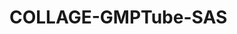 # COLLAGE-GMPTube-SAS
<?php

/*
	 * Copyright (c) 2015, CEDEP France,
 	 * Authors: Albert A. Angehrn, Marco Luccini, Pradeep Kumar Mittal
         * All rights reserved.
	 * Redistribution and use in source and binary forms, with or without modification, 
	 * are permitted provided that the following conditions are met:
	 *
	 *  * Redistributions of source code must retain the above copyright notice, 
	 *    this list of conditions and the following disclaimer. 
	 *  * Redistributions in binary form must reproduce the above copyright notice, 
	 *    this list of conditions and the following disclaimer in the documentation
	 *    and/or other materials provided with the distribution. 
	 *  * Neither the name of the COLLAGE Group nor the names of its 
	 *    contributors may be used to endorse or promote products derived from this 
	 *    software without specific prior written permission. 
	 *
	 * THIS SOFTWARE IS PROVIDED BY THE COPYRIGHT HOLDERS AND CONTRIBUTORS "AS IS" AND ANY
	 * EXPRESS OR IMPLIED WARRANTIES, INCLUDING, BUT NOT LIMITED TO, THE IMPLIED
	 * WARRANTIES OF MERCHANTABILITY AND FITNESS FOR A PARTICULAR PURPOSE ARE
	 * DISCLAIMED. IN NO EVENT SHALL CONSORTIUM BOARD COLLAGE Group BE LIABLE FOR ANY
	 * DIRECT, INDIRECT, INCIDENTAL, SPECIAL, EXEMPLARY, OR CONSEQUENTIAL DAMAGES
	 * (INCLUDING, BUT NOT LIMITED TO, PROCUREMENT OF SUBSTITUTE GOODS OR SERVICES;
	 * LOSS OF USE, DATA, OR PROFITS; OR BUSINESS INTERRUPTION) HOWEVER CAUSED AND
	 * ON ANY THEORY OF LIABILITY, WHETHER IN CONTRACT, STRICT LIABILITY, OR TORT
	 * (INCLUDING NEGLIGENCE OR OTHERWISE) ARISING IN ANY WAY OUT OF THE USE OF THIS
 * SOFTWARE, EVEN IF ADVISED OF THE POSSIBILITY OF SUCH DAMAGE.
 */
 
 
